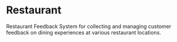 # Restaurant
Restaurant Feedback System for collecting and managing customer feedback on dining experiences at various restaurant locations.
